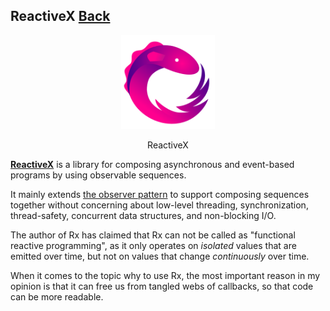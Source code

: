 ## ReactiveX [Back](./../Framework.md)

<p align="center">
    <img src="./logo.png" />
</p>
<p align="center">
    ReactiveX
</p>

[**ReactiveX**](http://reactivex.io/) is a library for composing asynchronous and event-based programs by using observable sequences.

It mainly extends [the observer pattern](http://en.wikipedia.org/wiki/Observer_pattern) to support composing sequences together without concerning about low-level threading, synchronization, thread-safety, concurrent data structures, and non-blocking I/O.

The author of Rx has claimed that Rx can not be called as "functional reactive programming", as it only operates on *isolated* values that are emitted over time, but not on values that change *continuously* over time.

When it comes to the topic why to use Rx, the most important reason in my opinion is that it can free us from tangled webs of callbacks, so that code can be more readable.
